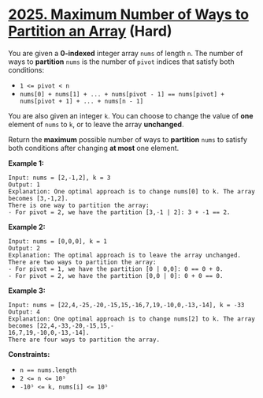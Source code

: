 # [2025. Maximum Number of Ways to Partition an Array][link] (Hard)

[link]: https://leetcode.com/problems/maximum-number-of-ways-to-partition-an-array/

You are given a **0-indexed** integer array `nums` of length `n`. The number of ways to **partition**
`nums` is the number of `pivot` indices that satisfy both conditions:

- `1 <= pivot < n`
- `nums[0] + nums[1] + ... + nums[pivot - 1] == nums[pivot] + nums[pivot + 1] + ... + nums[n - 1]`

You are also given an integer `k`. You can choose to change the value of **one** element of `nums`
to `k`, or to leave the array **unchanged**.

Return the **maximum** possible number of ways to **partition** `nums` to satisfy both conditions
after changing **at most** one element.

**Example 1:**

```
Input: nums = [2,-1,2], k = 3
Output: 1
Explanation: One optimal approach is to change nums[0] to k. The array becomes [3,-1,2].
There is one way to partition the array:
- For pivot = 2, we have the partition [3,-1 | 2]: 3 + -1 == 2.
```

**Example 2:**

```
Input: nums = [0,0,0], k = 1
Output: 2
Explanation: The optimal approach is to leave the array unchanged.
There are two ways to partition the array:
- For pivot = 1, we have the partition [0 | 0,0]: 0 == 0 + 0.
- For pivot = 2, we have the partition [0,0 | 0]: 0 + 0 == 0.
```

**Example 3:**

```
Input: nums = [22,4,-25,-20,-15,15,-16,7,19,-10,0,-13,-14], k = -33
Output: 4
Explanation: One optimal approach is to change nums[2] to k. The array becomes [22,4,-33,-20,-15,15,-
16,7,19,-10,0,-13,-14].
There are four ways to partition the array.
```

**Constraints:**

- `n == nums.length`
- `2 <= n <= 10⁵`
- `-10⁵ <= k, nums[i] <= 10⁵`
